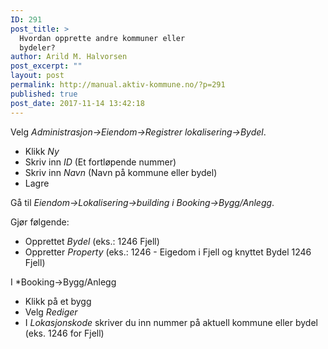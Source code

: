```yaml
---
ID: 291
post_title: >
  Hvordan opprette andre kommuner eller
  bydeler?
author: Arild M. Halvorsen
post_excerpt: ""
layout: post
permalink: http://manual.aktiv-kommune.no/?p=291
published: true
post_date: 2017-11-14 13:42:18
---
```

Velg *Administrasjon->Eiendom->Registrer lokalisering->Bydel*.
- Klikk *Ny*
- Skriv inn *ID* (Et fortløpende nummer)
- Skriv inn *Navn* (Navn på kommune eller bydel)
- Lagre

Gå til *Eiendom->Lokalisering->building i Booking->Bygg/Anlegg*.

Gjør følgende:
- Opprettet *Bydel* (eks.: 1246 Fjell)
- Oppretter *Property* (eks.: 1246 - Eigedom i Fjell og knyttet Bydel 1246 Fjell)

I *Booking->Bygg/Anlegg
- Klikk på et bygg
- Velg *Rediger*
- I *Lokasjonskode* skriver du inn nummer på aktuell kommune eller bydel (eks. 1246 for Fjell)